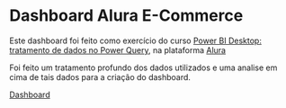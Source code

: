 # Dashboard Alura E-Commerce

Este dashboard foi feito como exercício do curso [Power BI Desktop: tratamento de dados no Power Query]([https://cursos.alura.com.br/course/power-bi-visualizando-dados](https://cursos.alura.com.br/course/power-bi-desktop-tratamento-dados-power-query)), na plataforma [Alura](https://www.alura.com.br/)

Foi feito um tratamento profundo dos dados utilizados e uma analise em cima de tais dados para a criação do dashboard.

[Dashboard](https://app.powerbi.com/view?r=eyJrIjoiZGMxYTgwYWYtNzRhOS00YjIzLWIxNzItZjdmYzVkMThjN2RiIiwidCI6ImQ2YzQyZTc1LTI2ZDktNDFlMi05MDczLWZlNjc0MjViMDRiYiJ9)
